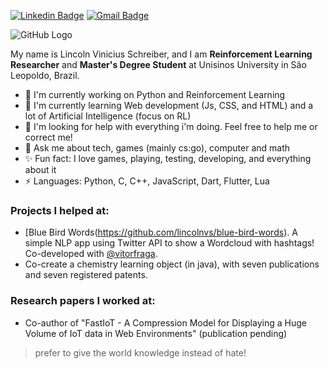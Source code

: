[![Linkedin Badge](https://img.shields.io/badge/-lincolnvs-063f5b?style=flat-square&logo=Linkedin&logoColor=white&link=https://www.linkedin.com/in/lincolnvs/)](https://www.linkedin.com/in/lincolnvs/)
[![Gmail Badge](https://img.shields.io/badge/-lincolnschreiber@gmail.com-c14438?style=flat-square&logo=Gmail&logoColor=white&link=mailto:lincolnschreiber@gmail.com)](mailto:lincolnschreiber@gmail.com)

![GitHub Logo](https://raw.githubusercontent.com/godcrampy/godcrampy/master/hello.gif)

My name is Lincoln Vinicius Schreiber, and I am **Reinforcement Learning Researcher** and **Master's Degree Student** at Unisinos University in São Leopoldo, Brazil.

- 🔭 I'm currently working on Python and Reinforcement Learning
- 🌱 I'm currently learning Web development (Js, CSS, and HTML) and a lot of Artificial Intelligence (focus on RL)
- 🤔 I'm looking for help with everything i'm doing. Feel free to help me or correct me!
- 💬 Ask me about tech, games (mainly cs:go), computer and math
- ✨ Fun fact: I love games, playing, testing, developing, and everything about it
- ⚡ Languages: Python, C, C++, JavaScript, Dart, Flutter, Lua

### Projects I helped at:
- [Blue Bird Words(https://github.com/lincolnvs/blue-bird-words). A simple NLP app using Twitter API to show a Wordcloud with hashtags! Co-developed with [@vitorfraga](https://github.com/vitorfraga).
- Co-create a chemistry learning object (in java), with seven publications and seven registered patents.

### Research papers I worked at:
- Co-author of "FastIoT - A Compression Model for Displaying a Huge Volume of IoT data in Web Environments" (publication pending)

> prefer to give the world knowledge instead of hate!
